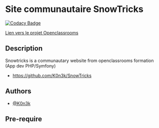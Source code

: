 # Site communautaire SnowTricks
[![Codacy Badge](https://app.codacy.com/project/badge/Grade/a2c8dbe0baa142f39b92e290b61b6e7f)](https://www.codacy.com/gh/K0n3k/SnowTricks/dashboard?utm_source=github.com&amp;utm_medium=referral&amp;utm_content=K0n3k/SnowTricks&amp;utm_campaign=Badge_Grade)

[Lien vers le projet Openclassrooms](https://openclassrooms.com/fr/paths/500/projects/42/assignment)

## Description
Snowtricks is a communautary website from openclassrooms formation (App dev PHP/Symfony)
-  https://github.com/K0n3k/SnowTricks

## Authors

-  [@K0n3k](https://github.com/K0n3k/)

## Pre-require
